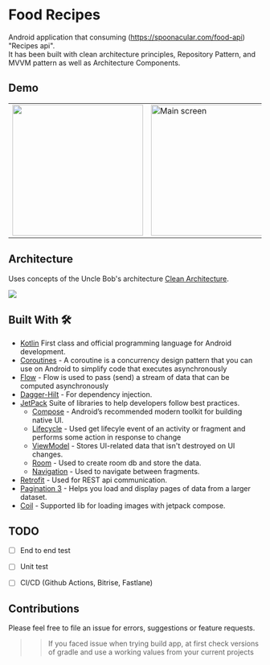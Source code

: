 # Food Recipes
Android application that consuming (https://spoonacular.com/food-api) "Recipes api".  
It has been built with clean architecture principles, Repository Pattern, and MVVM pattern as well as Architecture Components.

## Demo
<table>
  <tr>
   <td> <img src="media/video.gif"  width="260"></td>
   <td> <img src="media/screenshot1.png" alt="Main screen" width="260"></td>
   <td> <img src="media/screenshot2.png" alt="Details Screen" width="260"></td>
</tr> 
</table>

## Architecture
Uses concepts of the Uncle Bob's architecture [Clean Architecture](https://blog.cleancoder.com/uncle-bob/2012/08/13/the-clean-architecture.html).</br>

<img src="media/clean.png">


## Built With 🛠

- [Kotlin](https://kotlinlang.org/) First class and official programming language for Android development.
- [Coroutines](https://github.com/Kotlin/kotlinx.coroutines) - A coroutine is a concurrency design pattern that you can use on Android to simplify code that executes asynchronously
- [Flow](https://kotlin.github.io/kotlinx.coroutines/kotlinx-coroutines-core/kotlinx.coroutines.flow/) - Flow is used to pass (send) a stream of data that can be computed asynchronously
- [Dagger-Hilt](https://developer.android.com/training/dependency-injection/hilt-android) - For dependency injection.
- [JetPack](https://developer.android.com/jetpack) Suite of libraries to help developers follow best practices.
  - [Compose](https://developer.android.com/jetpack/compose) - Android’s recommended modern toolkit for building native UI. 
  - [Lifecycle](https://developer.android.com/jetpack/androidx/releases/lifecycle) - Used get lifecyle event of an activity or fragment and performs some action in response to change
  - [ViewModel](https://developer.android.com/topic/libraries/architecture/viewmodel) - Stores UI-related data that isn't destroyed on UI changes. 
  - [Room](https://developer.android.com/topic/libraries/architecture/room) - Used to create room db and store the data.
  - [Navigation](https://developer.android.com/guide/navigation/navigation-getting-started) - Used to navigate between fragments.
- [Retrofit](https://github.com/square/retrofit) - Used for REST api communication.
- [Pagination 3](https://developer.android.com/topic/libraries/architecture/paging/v3-overview) - Helps you load and display pages of data from a larger dataset.
- [Coil](https://coil-kt.github.io/coil/compose/) - Supported lib for loading images with jetpack compose. 

## TODO
- [ ] End to end test
- [ ] Unit test
- [ ] CI/CD (Github Actions, Bitrise, Fastlane)


## Contributions
Please feel free to file an issue for errors, suggestions or feature requests.

>> If you faced issue when trying build app, at first check versions of gradle and use a working values from your current projects

